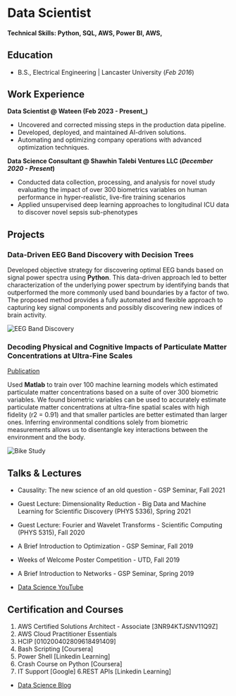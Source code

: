 # Data Scientist

#### Technical Skills: Python, SQL, AWS, Power BI, AWS, 

## Education	 			        		
- B.S., Electrical Engineering | Lancaster University (_Feb 2016_)

## Work Experience
**Data Scientist @ Wateen  (Feb 2023 - Present_)**
- Uncovered and corrected missing steps in the production data pipeline.
- Developed, deployed, and maintained AI-driven solutions.
- Automating and optimizing company operations with advanced optimization techniques. 

**Data Science Consultant @ Shawhin Talebi Ventures LLC (_December 2020 - Present_)**
- Conducted data collection, processing, and analysis for novel study evaluating the impact of over 300 biometrics variables on human performance in hyper-realistic, live-fire training scenarios
- Applied unsupervised deep learning approaches to longitudinal ICU data to discover novel sepsis sub-phenotypes

## Projects
### Data-Driven EEG Band Discovery with Decision Trees

Developed objective strategy for discovering optimal EEG bands based on signal power spectra using **Python**. This data-driven approach led to better characterization of the underlying power spectrum by identifying bands that outperformed the more commonly used band boundaries by a factor of two. The proposed method provides a fully automated and flexible approach to capturing key signal components and possibly discovering new indices of brain activity.

![EEG Band Discovery](/assets/img/eeg_band_discovery.jpeg)

### Decoding Physical and Cognitive Impacts of Particulate Matter Concentrations at Ultra-Fine Scales
[Publication](https://www.mdpi.com/1424-8220/22/11/4240)

Used **Matlab** to train over 100 machine learning models which estimated particulate matter concentrations based on a suite of over 300 biometric variables. We found biometric variables can be used to accurately estimate particulate matter concentrations at ultra-fine spatial scales with high fidelity (r2 = 0.91) and that smaller particles are better estimated than larger ones. Inferring environmental conditions solely from biometric measurements allows us to disentangle key interactions between the environment and the body.

![Bike Study](/assets/img/bike_study.jpeg)

## Talks & Lectures
- Causality: The new science of an old question - GSP Seminar, Fall 2021
- Guest Lecture: Dimensionality Reduction - Big Data and Machine Learning for Scientific Discovery (PHYS 5336), Spring 2021
- Guest Lecture: Fourier and Wavelet Transforms - Scientific Computing (PHYS 5315), Fall 2020
- A Brief Introduction to Optimization - GSP Seminar, Fall 2019
- Weeks of Welcome Poster Competition - UTD, Fall 2019
- A Brief Introduction to Networks - GSP Seminar, Spring 2019

- [Data Science YouTube](https://www.youtube.com/channel/UCa9gErQ9AE5jT2DZLjXBIdA)

## Certification and Courses
1. AWS Certified Solutions Architect - Associate [3NR94KTJSNV11Q9Z]
2. AWS Cloud Practitioner Essentials
3. HCIP [010200402809618491409]
4. Bash Scripting [Coursera]
5. Power Shell [Linkedin Learning]
6. Crash Course on Python [Coursera]
7. IT Support [Google]
6.REST APIs [Linkedin Learning]
 

- [Data Science Blog](https://medium.com/@shawhin)
